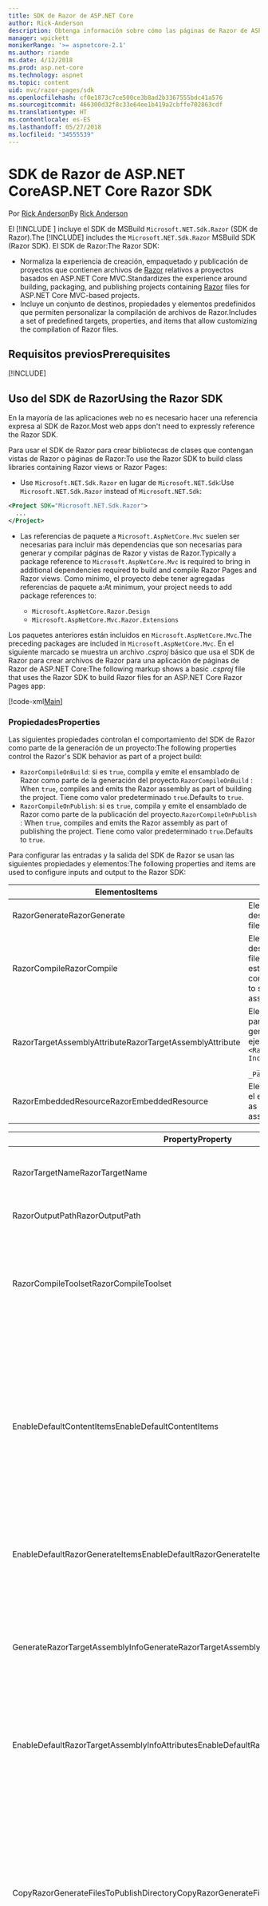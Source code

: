 ```yaml
---
title: SDK de Razor de ASP.NET Core
author: Rick-Anderson
description: Obtenga información sobre cómo las páginas de Razor de ASP.NET Core facilitan la programación de escenarios centrados en páginas y hacen que resulte más productiva que con MVC.
manager: wpickett
monikerRange: '>= aspnetcore-2.1'
ms.author: riande
ms.date: 4/12/2018
ms.prod: asp.net-core
ms.technology: aspnet
ms.topic: content
uid: mvc/razor-pages/sdk
ms.openlocfilehash: cf0e1873c7ce500ce3b8ad2b3367555bdc41a576
ms.sourcegitcommit: 466300d32f8c33e64ee1b419a2cbffe702863cdf
ms.translationtype: HT
ms.contentlocale: es-ES
ms.lasthandoff: 05/27/2018
ms.locfileid: "34555539"
---
```

# <a name="aspnet-core-razor-sdk"></a><span data-ttu-id="56398-103">SDK de Razor de ASP.NET Core</span><span class="sxs-lookup"><span data-stu-id="56398-103">ASP.NET Core Razor SDK</span></span>

<span data-ttu-id="56398-104">Por [Rick Anderson](https://twitter.com/RickAndMSFT)</span><span class="sxs-lookup"><span data-stu-id="56398-104">By [Rick Anderson](https://twitter.com/RickAndMSFT)</span></span>

<span data-ttu-id="56398-105">El [!INCLUDE [](~/includes/2.1-SDK.md)] incluye el SDK de MSBuild `Microsoft.NET.Sdk.Razor` (SDK de Razor).</span><span class="sxs-lookup"><span data-stu-id="56398-105">The [!INCLUDE[](~/includes/2.1-SDK.md)] includes the `Microsoft.NET.Sdk.Razor` MSBuild SDK (Razor SDK).</span></span> <span data-ttu-id="56398-106">El SDK de Razor:</span><span class="sxs-lookup"><span data-stu-id="56398-106">The Razor SDK:</span></span>

* <span data-ttu-id="56398-107">Normaliza la experiencia de creación, empaquetado y publicación de proyectos que contienen archivos de [Razor](xref:mvc/views/razor) relativos a proyectos basados en ASP.NET Core MVC.</span><span class="sxs-lookup"><span data-stu-id="56398-107">Standardizes the experience around building, packaging, and publishing projects containing [Razor](xref:mvc/views/razor) files for ASP.NET Core MVC-based projects.</span></span>
* <span data-ttu-id="56398-108">Incluye un conjunto de destinos, propiedades y elementos predefinidos que permiten personalizar la compilación de archivos de Razor.</span><span class="sxs-lookup"><span data-stu-id="56398-108">Includes a set of predefined targets, properties, and items that allow customizing the compilation of Razor files.</span></span>

## <a name="prerequisites"></a><span data-ttu-id="56398-109">Requisitos previos</span><span class="sxs-lookup"><span data-stu-id="56398-109">Prerequisites</span></span>

[!INCLUDE[](~/includes/2.1-SDK.md)]

## <a name="using-the-razor-sdk"></a><span data-ttu-id="56398-110">Uso del SDK de Razor</span><span class="sxs-lookup"><span data-stu-id="56398-110">Using the Razor SDK</span></span>

<span data-ttu-id="56398-111">En la mayoría de las aplicaciones web no es necesario hacer una referencia expresa al SDK de Razor.</span><span class="sxs-lookup"><span data-stu-id="56398-111">Most web apps don't need to expressly reference the Razor SDK.</span></span> 

<span data-ttu-id="56398-112">Para usar el SDK de Razor para crear bibliotecas de clases que contengan vistas de Razor o páginas de Razor:</span><span class="sxs-lookup"><span data-stu-id="56398-112">To use the Razor SDK to build class libraries containing Razor views or Razor Pages:</span></span>

* <span data-ttu-id="56398-113">Use `Microsoft.NET.Sdk.Razor` en lugar de `Microsoft.NET.Sdk`:</span><span class="sxs-lookup"><span data-stu-id="56398-113">Use `Microsoft.NET.Sdk.Razor` instead of `Microsoft.NET.Sdk`:</span></span>
```xml
<Project SDK="Microsoft.NET.Sdk.Razor">
  ...
</Project>
```

* <span data-ttu-id="56398-114">Las referencias de paquete a `Microsoft.AspNetCore.Mvc` suelen ser necesarias para incluir más dependencias que son necesarias para generar y compilar páginas de Razor y vistas de Razor.</span><span class="sxs-lookup"><span data-stu-id="56398-114">Typically a package reference to `Microsoft.AspNetCore.Mvc` is required to bring in additional dependencies required to build and compile Razor Pages and Razor views.</span></span> <span data-ttu-id="56398-115">Como mínimo, el proyecto debe tener agregadas referencias de paquete a:</span><span class="sxs-lookup"><span data-stu-id="56398-115">At minimum, your project needs to add package references to:</span></span>

    * `Microsoft.AspNetCore.Razor.Design` 
    * `Microsoft.AspNetCore.Mvc.Razor.Extensions`
    
 <span data-ttu-id="56398-116">Los paquetes anteriores están incluidos en `Microsoft.AspNetCore.Mvc`.</span><span class="sxs-lookup"><span data-stu-id="56398-116">The preceding packages are included in `Microsoft.AspNetCore.Mvc`.</span></span> <span data-ttu-id="56398-117">En el siguiente marcado se muestra un archivo *.csproj* básico que usa el SDK de Razor para crear archivos de Razor para una aplicación de páginas de Razor de ASP.NET Core:</span><span class="sxs-lookup"><span data-stu-id="56398-117">The following markup shows a basic *.csproj* file that uses the Razor SDK to build Razor files for an ASP.NET Core Razor Pages app:</span></span>
    
 [!code-xml[Main](sdk/sample/RazorSDK.csproj)]

### <a name="properties"></a><span data-ttu-id="56398-118">Propiedades</span><span class="sxs-lookup"><span data-stu-id="56398-118">Properties</span></span>

<span data-ttu-id="56398-119">Las siguientes propiedades controlan el comportamiento del SDK de Razor como parte de la generación de un proyecto:</span><span class="sxs-lookup"><span data-stu-id="56398-119">The following properties control the Razor's SDK behavior as part of a project build:</span></span>

* <span data-ttu-id="56398-120">`RazorCompileOnBuild`: si es `true`, compila y emite el ensamblado de Razor como parte de la generación del proyecto.</span><span class="sxs-lookup"><span data-stu-id="56398-120">`RazorCompileOnBuild` : When `true`, compiles and emits the Razor assembly as part of building the project.</span></span> <span data-ttu-id="56398-121">Tiene como valor predeterminado `true`.</span><span class="sxs-lookup"><span data-stu-id="56398-121">Defaults to `true`.</span></span>
* <span data-ttu-id="56398-122">`RazorCompileOnPublish`: si es `true`, compila y emite el ensamblado de Razor como parte de la publicación del proyecto.</span><span class="sxs-lookup"><span data-stu-id="56398-122">`RazorCompileOnPublish` : When `true`, compiles and emits the Razor assembly as part of publishing the project.</span></span> <span data-ttu-id="56398-123">Tiene como valor predeterminado `true`.</span><span class="sxs-lookup"><span data-stu-id="56398-123">Defaults to `true`.</span></span>

<span data-ttu-id="56398-124">Para configurar las entradas y la salida del SDK de Razor se usan las siguientes propiedades y elementos:</span><span class="sxs-lookup"><span data-stu-id="56398-124">The following properties and items are used to configure inputs and output to the Razor SDK:</span></span>

| <span data-ttu-id="56398-125">Elementos</span><span class="sxs-lookup"><span data-stu-id="56398-125">Items</span></span>                                         | <span data-ttu-id="56398-126">Description</span><span class="sxs-lookup"><span data-stu-id="56398-126">Description</span></span>                                                                   |
| ------------                                  | -------------                                                                 |
| <span data-ttu-id="56398-127">RazorGenerate</span><span class="sxs-lookup"><span data-stu-id="56398-127">RazorGenerate</span></span>                                 | <span data-ttu-id="56398-128">Elementos (archivos *.cshtml*) que son entradas para los destinos de generación de código.</span><span class="sxs-lookup"><span data-stu-id="56398-128">Item elements (*.cshtml* files) that are inputs to code generation targets.</span></span> |
| <span data-ttu-id="56398-129">RazorCompile</span><span class="sxs-lookup"><span data-stu-id="56398-129">RazorCompile</span></span>                                  | <span data-ttu-id="56398-130">Elementos (archivos .cs) que son entradas para los destinos de compilación de Razor.</span><span class="sxs-lookup"><span data-stu-id="56398-130">Item elements (.cs files) that are inputs to  Razor compilation targets.</span></span> <span data-ttu-id="56398-131">Use este ItemGroup para especificar otros archivos que se compilen en el ensamblado de Razor.</span><span class="sxs-lookup"><span data-stu-id="56398-131">Use this ItemGroup to specify additional files to be compiled into the Razor assembly.</span></span> |
| <span data-ttu-id="56398-132">RazorTargetAssemblyAttribute</span><span class="sxs-lookup"><span data-stu-id="56398-132">RazorTargetAssemblyAttribute</span></span>                  | <span data-ttu-id="56398-133">Elementos que se usan para generar atributos de código para el ensamblado de Razor.</span><span class="sxs-lookup"><span data-stu-id="56398-133">Item elements used to code generate attributes for the Razor assembly.</span></span> <span data-ttu-id="56398-134">Por ejemplo:</span><span class="sxs-lookup"><span data-stu-id="56398-134">For example:</span></span>  <br />`<RazorAssemblyAttribute ` <br />  `Include="System.Reflection.AssemblyMetadataAttribute"`<br />`  _Parameter1="BuildSource" _Parameter2="https://docs.asp.net/">` |
| <span data-ttu-id="56398-135">RazorEmbeddedResource</span><span class="sxs-lookup"><span data-stu-id="56398-135">RazorEmbeddedResource</span></span>                         | <span data-ttu-id="56398-136">Elementos que se agregan como recursos insertados en el ensamblado de Razor generado.</span><span class="sxs-lookup"><span data-stu-id="56398-136">Item elements added as embedded resources to the generated Razor assembly</span></span> |

| <span data-ttu-id="56398-137">Property</span><span class="sxs-lookup"><span data-stu-id="56398-137">Property</span></span>                                      | <span data-ttu-id="56398-138">Description</span><span class="sxs-lookup"><span data-stu-id="56398-138">Description</span></span>                                                                   |
| ------------                                  | -------------                                                                 |
| <span data-ttu-id="56398-139">RazorTargetName</span><span class="sxs-lookup"><span data-stu-id="56398-139">RazorTargetName</span></span>                               | <span data-ttu-id="56398-140">Nombre de archivo (sin extensión) del ensamblado generado por Razor.</span><span class="sxs-lookup"><span data-stu-id="56398-140">File name (without extension) of the assembly produced by Razor.</span></span> | 
| <span data-ttu-id="56398-141">RazorOutputPath</span><span class="sxs-lookup"><span data-stu-id="56398-141">RazorOutputPath</span></span>                               | <span data-ttu-id="56398-142">Directorio de salida de Razor.</span><span class="sxs-lookup"><span data-stu-id="56398-142">The Razor output directory.</span></span>                                      |
| <span data-ttu-id="56398-143">RazorCompileToolset</span><span class="sxs-lookup"><span data-stu-id="56398-143">RazorCompileToolset</span></span>                           | <span data-ttu-id="56398-144">Sirve para determinar el conjunto de herramientas que se va a usar para compilar el ensamblado de Razor.</span><span class="sxs-lookup"><span data-stu-id="56398-144">Used to determine the toolset used to build the Razor assembly.</span></span> <span data-ttu-id="56398-145">Los valores válidos son `Implicit` y `PrecompilationTool`.</span><span class="sxs-lookup"><span data-stu-id="56398-145">Valid values are `Implicit`, , and `PrecompilationTool`.</span></span> |
| <span data-ttu-id="56398-146">EnableDefaultContentItems</span><span class="sxs-lookup"><span data-stu-id="56398-146">EnableDefaultContentItems</span></span>                     | <span data-ttu-id="56398-147">Si es `true`, incluye ciertos tipos de archivo (como archivos *.cshtml*) como contenido en el proyecto.</span><span class="sxs-lookup"><span data-stu-id="56398-147">When `true`, includes certain file types, such as *.cshtml* files, as content in the project.</span></span> <span data-ttu-id="56398-148">Si la referencia se hace a través de Microsoft.NET.Sdk.Web, también se incluyen todos los archivos de *wwwroot* y los archivos de configuración.</span><span class="sxs-lookup"><span data-stu-id="56398-148">When referenced via Microsoft.NET.Sdk.Web, also includes all files under *wwwroot*, and config files.</span></span>         |
| <span data-ttu-id="56398-149">EnableDefaultRazorGenerateItems</span><span class="sxs-lookup"><span data-stu-id="56398-149">EnableDefaultRazorGenerateItems</span></span>               | <span data-ttu-id="56398-150">Si es `true`, incluye los archivos *.cshtml* de los elementos `Content` en elementos `RazorGenerate`.</span><span class="sxs-lookup"><span data-stu-id="56398-150">When `true`, includes *.cshtml* files from `Content` items in `RazorGenerate` items.</span></span> |
| <span data-ttu-id="56398-151">GenerateRazorTargetAssemblyInfo</span><span class="sxs-lookup"><span data-stu-id="56398-151">GenerateRazorTargetAssemblyInfo</span></span>               | <span data-ttu-id="56398-152">Si es `true`, genera un archivo *.cs* que contiene los atributos especificados por `RazorAssemblyAttribute` y este se incluye en la salida de compilación.</span><span class="sxs-lookup"><span data-stu-id="56398-152">When `true`, generates a *.cs* file containing attributes specified by `RazorAssemblyAttribute` and includes it in the compile output.</span></span> |
| <span data-ttu-id="56398-153">EnableDefaultRazorTargetAssemblyInfoAttributes</span><span class="sxs-lookup"><span data-stu-id="56398-153">EnableDefaultRazorTargetAssemblyInfoAttributes</span></span> | <span data-ttu-id="56398-154">Si es `true`, agrega a `RazorAssemblyAttribute` un conjunto predeterminado de atributos de ensamblado.</span><span class="sxs-lookup"><span data-stu-id="56398-154">When `true`, adds a default set of assembly attributes to `RazorAssemblyAttribute`.</span></span> |
| <span data-ttu-id="56398-155">CopyRazorGenerateFilesToPublishDirectory</span><span class="sxs-lookup"><span data-stu-id="56398-155">CopyRazorGenerateFilesToPublishDirectory</span></span>       | <span data-ttu-id="56398-156">Si es `true`, copia los elementos de RazorGenerate (archivos *.cshtml*) en el directorio de publicación.</span><span class="sxs-lookup"><span data-stu-id="56398-156">When `true`, copies RazorGenerate items (*.cshtml*) files to the publish directory.</span></span> <span data-ttu-id="56398-157">Los archivos de Razor no suelen ser necesarios en una aplicación publicada si forman parte de la compilación en tiempo de compilación o de publicación.</span><span class="sxs-lookup"><span data-stu-id="56398-157">Typically Razor files are not needed for a published application if they participate in compilation at build-time or publish-time.</span></span> <span data-ttu-id="56398-158">Tiene como valor predeterminado `false`.</span><span class="sxs-lookup"><span data-stu-id="56398-158">Defaults to `false`.</span></span> |
| <span data-ttu-id="56398-159">CopyRefAssembliesToPublishDirectory</span><span class="sxs-lookup"><span data-stu-id="56398-159">CopyRefAssembliesToPublishDirectory</span></span>            | <span data-ttu-id="56398-160">Si es `true`, copia los elementos de referencia del ensamblado en el directorio de publicación.</span><span class="sxs-lookup"><span data-stu-id="56398-160">When `true`, copy reference assembly items to the publish directory.</span></span> <span data-ttu-id="56398-161">Los ensamblados de referencia no suelen ser necesarios en una aplicación publicada si la compilación de Razor tiene lugar en tiempo de compilación o de publicación.</span><span class="sxs-lookup"><span data-stu-id="56398-161">Typically reference assemblies are not needed for a published application if Razor compilation occurs at build-time or publish-time.</span></span> <span data-ttu-id="56398-162">Establézcala en `true` si la aplicación publicada requiere compilación en tiempo de ejecución, por ejemplo, si modifica archivos cshtml en tiempo de ejecución o si usa vistas incrustadas.</span><span class="sxs-lookup"><span data-stu-id="56398-162">Set to `true`, if your published application requires runtime compilation, for example, modifies cshtml files at runtime, or uses embedded views.</span></span> <span data-ttu-id="56398-163">Tiene como valor predeterminado `false`.</span><span class="sxs-lookup"><span data-stu-id="56398-163">Defaults to `false`.</span></span> |
| <span data-ttu-id="56398-164">IncludeRazorContentInPack</span><span class="sxs-lookup"><span data-stu-id="56398-164">IncludeRazorContentInPack</span></span>                      | <span data-ttu-id="56398-165">Si es `true`, todos los elementos de contenido de Razor (archivos *.cshtml*) se marcarán para incluirse en el paquete NuGet generado.</span><span class="sxs-lookup"><span data-stu-id="56398-165">When `true`, all Razor content items (*.cshtml* files) will be marked for inclusion in the generated NuGet package.</span></span> <span data-ttu-id="56398-166">Tiene como valor predeterminado `false`.</span><span class="sxs-lookup"><span data-stu-id="56398-166">Defaults to `false`.</span></span> |
| <span data-ttu-id="56398-167">EmbedRazorGenerateSources</span><span class="sxs-lookup"><span data-stu-id="56398-167">EmbedRazorGenerateSources</span></span> | <span data-ttu-id="56398-168">Si es `true`, agrega los elementos de RazorGenerate (*.cshtml*) como archivos incrustados al ensamblado de Razor generado.</span><span class="sxs-lookup"><span data-stu-id="56398-168">When `true`, adds RazorGenerate (*.cshtml*) items as embedded files to the generated Razor assembly.</span></span> <span data-ttu-id="56398-169">Tiene como valor predeterminado `false`.</span><span class="sxs-lookup"><span data-stu-id="56398-169">Defaults to `false`.</span></span> |
| <span data-ttu-id="56398-170">UseRazorBuildServer</span><span class="sxs-lookup"><span data-stu-id="56398-170">UseRazorBuildServer</span></span>                           | <span data-ttu-id="56398-171">Si es `true`, usa un proceso de servidor de compilación persistente para descargar el trabajo de generación de código.</span><span class="sxs-lookup"><span data-stu-id="56398-171">When `true`, uses a persistent build server process to offload code generation work.</span></span> <span data-ttu-id="56398-172">El valor predeterminado es `UseSharedCompilation`.</span><span class="sxs-lookup"><span data-stu-id="56398-172">Defaults to the value of `UseSharedCompilation`.</span></span> |

### <a name="targets"></a><span data-ttu-id="56398-173">Destinos</span><span class="sxs-lookup"><span data-stu-id="56398-173">Targets</span></span>
<span data-ttu-id="56398-174">El SDK de Razor establece dos objetivos principales:</span><span class="sxs-lookup"><span data-stu-id="56398-174">The Razor SDK defines two primary targets:</span></span>

* <span data-ttu-id="56398-175">`RazorGenerate`: el código genera archivos *.cs* a partir de elementos de RazorGenerate.</span><span class="sxs-lookup"><span data-stu-id="56398-175">`RazorGenerate` - Code generates *.cs* files from RazorGenerate item elements.</span></span> <span data-ttu-id="56398-176">Use la propiedad `RazorGenerateDependsOn` para especificar más destinos que puedan ejecutarse antes o después de este destino.</span><span class="sxs-lookup"><span data-stu-id="56398-176">Use `RazorGenerateDependsOn` property to specify additional targets that can run before or after this target.</span></span>
* <span data-ttu-id="56398-177">`RazorCompile`: compila los archivos *.cs* generados en un ensamblado de Razor.</span><span class="sxs-lookup"><span data-stu-id="56398-177">`RazorCompile` - Compiles generated *.cs* files in to a Razor assembly.</span></span> <span data-ttu-id="56398-178">Use `RazorCompileDependsOn` para especificar más destinos que puedan ejecutarse antes o después de este destino.</span><span class="sxs-lookup"><span data-stu-id="56398-178">Use `RazorCompileDependsOn` to specify additional targets that can run before or after this target.</span></span>
